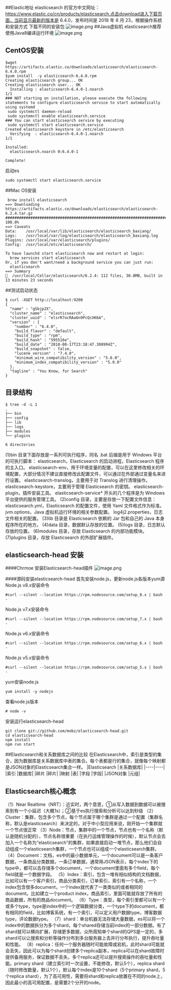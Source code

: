 ##Elastic地址
elasticsearch 的官方中文网址：https://www.elastic.co/cn/products/elasticsearch.点击download进入下载页面，当前显示最新的版本是 6.4.0，发布时间是 2018 年 8 月 23，根据操作系统和安装方式 下载不同的安装包
![image.png](https://upload-images.jianshu.io/upload_images/143845-3e57ea6fbe48c061.png?imageMogr2/auto-orient/strip%7CimageView2/2/w/1240)
##Java虚拟机
elasticsearch推荐使用Java8编译运行环境
![image.png](https://upload-images.jianshu.io/upload_images/143845-d356638bbc569dd9.png?imageMogr2/auto-orient/strip%7CimageView2/2/w/1240)

## CentOS安装
```
$wget https://artifacts.elastic.co/downloads/elasticsearch/elasticsearch-6.4.0.rpm
$yum install  -y elasticsearch-6.4.0.rpm
Creating elasticsearch group... OK
Creating elasticsearch user... OK
  Installing : elasticsearch-6.4.0-1.noarch                                                                                                                                                                             1/1
### NOT starting on installation, please execute the following statements to configure elasticsearch service to start automatically using systemd
 sudo systemctl daemon-reload
 sudo systemctl enable elasticsearch.service
### You can start elasticsearch service by executing
 sudo systemctl start elasticsearch.service
Created elasticsearch keystore in /etc/elasticsearch
  Verifying  : elasticsearch-6.4.0-1.noarch                                                                                                                                                                             1/1

Installed:
  elasticsearch.noarch 0:6.4.0-1

Complete!
```
启动es
```
sudo systemctl start elasticsearch.service
```
##Mac OS安装
```
 brew install elasticsearch
==> Downloading https://artifacts.elastic.co/downloads/elasticsearch/elasticsearch-6.2.4.tar.gz
######################################################################## 100.0%
==> Caveats
Data:    /usr/local/var/lib/elasticsearch/elasticsearch_baxiang/
Logs:    /usr/local/var/log/elasticsearch/elasticsearch_baxiang.log
Plugins: /usr/local/var/elasticsearch/plugins/
Config:  /usr/local/etc/elasticsearch/

To have launchd start elasticsearch now and restart at login:
  brew services start elasticsearch
Or, if you don't want/need a background service you can just run:
  elasticsearch
==> Summary
🍺  /usr/local/Cellar/elasticsearch/6.2.4: 112 files, 30.8MB, built in 13 minutes 23 seconds
```
##测试启动状态
```
$ curl -XGET http://localhost:9200
{
  "name" : "gSbjp2X",
  "cluster_name" : "elasticsearch",
  "cluster_uuid" : "elsrR7ocRAa6n9PcQcXK6A",
  "version" : {
    "number" : "6.4.0",
    "build_flavor" : "default",
    "build_type" : "rpm",
    "build_hash" : "595516e",
    "build_date" : "2018-08-17T23:18:47.308994Z",
    "build_snapshot" : false,
    "lucene_version" : "7.4.0",
    "minimum_wire_compatibility_version" : "5.6.0",
    "minimum_index_compatibility_version" : "5.0.0"
  },
  "tagline" : "You Know, for Search"
}
```
## 目录结构
```
$ tree -d -L 1
.
├── bin
├── config
├── lib
├── logs
├── modules
└── plugins

6 directories
```
(1)bin 目录下面存放是一系列可执行程序，同名 .bat 后缀是用于 Windows 平台的可执行脚本：
elasticsearch，Elasticsearch 的启动进程，Elasticsearch 程序的主入口。
elasticsearch-env，用于环境变量的配置，可以在这里修改相关的环境配置，大部分情况不建议直接修改此配置文件，可以通过在外部通过变量名来进行设置。
elasticsearch-translog，主要用于对 Translog 进行清理操作。
elasticsearch-keystore，主要用于管理 Elasticsearch 的密钥。
elasticsearch-plugin，插件安装工具。
elasticsearch-service* 开头的几个程序是为 Windows 平台提供的服务管理工具。
(2)config 目录，主要是存放一下配置文件信息：
elasticsearch.yml，Elasticsearch 的配置文件，使用 Yaml 文件格式作为标准。
jvm.options，Java 虚拟机运行环境的相关参数配置。
log4j2.properties，日志文件相关的配置。
(3)lib 目录是 Elasticsearch 依赖的 Jar 包和自己的 Java 本身程序所在的地方。
(4)data 目录，数据默认存放的位置。
(5)logs 目录，日志默认存放的位置。
(6)modules 目录，存放 Elasticsearch 的内部功能模块。
(7)plugins 目录，存放 Elasticsearch 的外部扩展插件。

## elasticsearch-head 安装 

####Chrmoe 安装Elasticsearch-head插件
![image.png](https://upload-images.jianshu.io/upload_images/143845-d7cfeebd9418ef38.png?imageMogr2/auto-orient/strip%7CimageView2/2/w/1240)

####源码安装elasticsearch-head
首先安装node.js，更新node.js各版本yum源
Node.js v8.x安装命令
```
#curl --silent --location https://rpm.nodesource.com/setup_8.x | bash -
```
 Node.js v7.x安装命令
```
#curl --silent --location https://rpm.nodesource.com/setup_7.x | bash -
```
 Node.js v6.x安装命令
```
#curl --silent --location https://rpm.nodesource.com/setup_6.x | bash -
```
 Node.js v5.x安装命令
```
#curl --silent --location https://rpm.nodesource.com/setup_5.x | bash -
```
 yum安装node.js
```
yum install -y nodejs
```
查看node.js版本
```
# node -v
```
安装运行elasticsearch-head
```
git clone git://github.com/mobz/elasticsearch-head.git
cd elasticsearch-head
npm install
npm run start
```
##Elasticsearch和关系数据库之间的比较
在Elasticsearch中，索引是类型的集合，因为数据库是关系数据库中表的集合。每个表都是行的集合，就像每个映射都是JSON对象的Elasticsearch集合一样。
|Elasticsearch	|关系数据库|
|----|----|
|索引	|数据库|
|碎片	|碎片|
|映射	|表|
|字段	|字段|
|JSON对象	|元组|
## Elasticsearch核心概念
（1）Near Realtime（NRT）：近实时，两个意思，①从写入数据到数据可以被搜索到有一个小延迟（大概1s）；②基于es执行搜索和分析可以达到秒级
（2）Cluster：集群，包含多个节点，每个节点属于哪个集群是通过一个配置（集群名称，默认是elasticsearch）来决定的，对于中小型应用来说，刚开始一个集群就一个节点很正常
（3）Node：节点，集群中的一个节点，节点也有一个名称（默认是随机分配的），节点名称很重要（在执行运维管理操作的时候），默认节点会去加入一个名称为“elasticsearch”的集群，如果直接启动一堆节点，那么他们会自动组成一个elasticsearch集群，一个节点也可以组成一个elasticsearch集群。
（4）Document：文档，es中的最小数据单元，一个document可以是一条客户数据，一条商品分类数据，一条订单数据，通常用JSON表示，每个index下的type中，都可以去存储多个document，一个document里面有多个field，每个field就是一个数据字段。
（5）Index：索引，包含一堆有相似结构的文档数据，比如可以有一个客户索引，商品分类索引，订单索引，索引有一个名称，一个index包含很多document，一个index就代表了一类类似的或者相同的document。比如建立一个product index，商品索引，里面可能就存放了所有的商品数据，所有的商品document。
（6）Type：类型，每个索引里都可以有一个或多个type，type是index中的一个逻辑数据分类，一个type下的document，都有相同的field，比如博客系统，有一个索引，可以定义用户数据type，博客数据type，评论数据type。
（7）shard：单台机器无法存储大量数据，es可以将一个index中的数据拆分为多个shard，每个shared存储当前index的一部分数据。有了shard就可以横向扩展，存储更多数据，众所周知单个shard的QPS是一定的，多shard可以让搜索和分析等操作分布到多台服务器上去并行分布执行，提升吞吐量和性能。
（8）replica：任何一个服务器随时可能故障或宕机，此时shard可能就会丢失，因此可以为每个shard创建多个replica副本，replica可以在shard故障时提供备用服务，保证数据不丢失，多个replica还可以提升搜索操作的吞吐量和性能。primary shard（建立索引时一次设置，不能修改，默认5个），replica shard（随时修改数量，默认1个），默认每个index是10个shard（5个primary shard，5个replica shard），为了高可用性，需要将shard和replica放置在不同的node上，因此最小的高可用配置，是需要2个分开的node。

